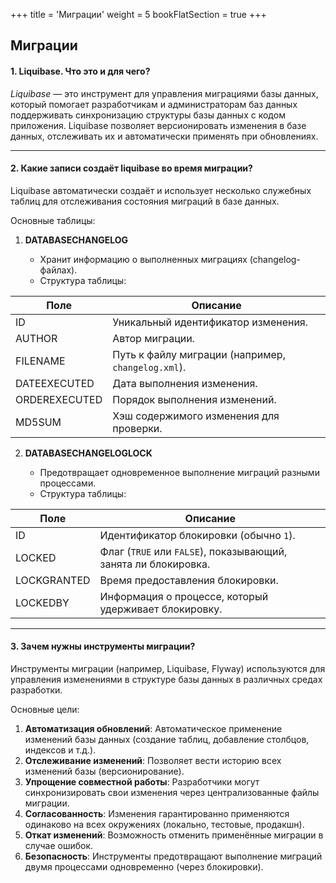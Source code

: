 +++
title = 'Миграции'
weight = 5
bookFlatSection = true
+++

## Миграции

#### 1. Liquibase. Что это и для чего?
*Liquibase* — это инструмент для управления миграциями базы данных, который помогает разработчикам и администраторам баз данных поддерживать синхронизацию структуры базы данных с кодом приложения. Liquibase позволяет версионировать изменения в базе данных, отслеживать их и автоматически применять при обновлениях.

---
#### 2. Какие записи создаёт liquibase во время миграции?

Liquibase автоматически создаёт и использует несколько служебных таблиц для отслеживания состояния миграций в базе данных.

 Основные таблицы:

1. **DATABASECHANGELOG**
    
    - Хранит информацию о выполненных миграциях (changelog-файлах).
    - Структура таблицы:

|Поле|Описание|
|---|---|
|ID|Уникальный идентификатор изменения.|
|AUTHOR|Автор миграции.|
|FILENAME|Путь к файлу миграции (например, `changelog.xml`).|
|DATEEXECUTED|Дата выполнения изменения.|
|ORDEREXECUTED|Порядок выполнения изменений.|
|MD5SUM|Хэш содержимого изменения для проверки.|

2. **DATABASECHANGELOGLOCK**
    
    - Предотвращает одновременное выполнение миграций разными процессами.
    - Структура таблицы:


| Поле        | Описание                                                       |
| ----------- | -------------------------------------------------------------- |
| ID          | Идентификатор блокировки (обычно `1`).                         |
| LOCKED      | Флаг (`TRUE` или `FALSE`), показывающий, занята ли блокировка. |
| LOCKGRANTED | Время предоставления блокировки.                               |
| LOCKEDBY    | Информация о процессе, который удерживает блокировку.          |

---
#### 3. Зачем нужны инструменты миграции?

Инструменты миграции (например, Liquibase, Flyway) используются для управления изменениями в структуре базы данных в различных средах разработки.

 Основные цели:

1. **Автоматизация обновлений**: Автоматическое применение изменений базы данных (создание таблиц, добавление столбцов, индексов и т.д.).
2. **Отслеживание изменений**: Позволяет вести историю всех изменений базы (версионирование).
3. **Упрощение совместной работы**: Разработчики могут синхронизировать свои изменения через централизованные файлы миграции.
4. **Согласованность**: Изменения гарантированно применяются одинаково на всех окружениях (локально, тестовые, продакшн).
5. **Откат изменений**: Возможность отменить применённые миграции в случае ошибок.
6. **Безопасность**: Инструменты предотвращают выполнение миграций двумя процессами одновременно (через блокировки).


